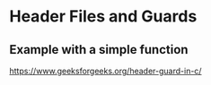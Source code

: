 
# Header Files and Guards

## Example with a simple function

https://www.geeksforgeeks.org/header-guard-in-c/

